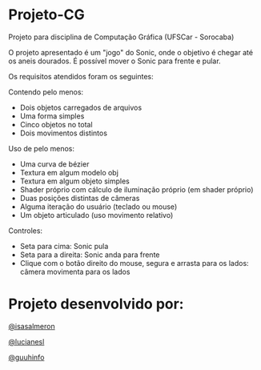 # Projeto-CG
Projeto para disciplina de Computação Gráfica (UFSCar - Sorocaba)

O projeto apresentado é um "jogo" do Sonic, onde o objetivo é chegar até os aneis dourados. É possível mover o Sonic para frente e pular.

Os requisitos atendidos foram os seguintes:

Contendo pelo menos:
- Dois objetos carregados de arquivos
- Uma forma simples
- Cinco objetos no total
- Dois movimentos distintos

Uso de pelo menos:
- Uma curva de bézier
- Textura em algum modelo obj
- Textura em algum objeto simples
- Shader próprio com cálculo de iluminação próprio (em shader próprio)
- Duas posições distintas de câmeras
- Alguma iteração do usuário (teclado ou mouse)
- Um objeto articulado (uso movimento relativo)

Controles:
- Seta para cima: Sonic pula
- Seta para a direita: Sonic anda para frente
- Clique com o botão direito do mouse, segura e arrasta para os lados: câmera movimenta para os lados

# Projeto desenvolvido por:
[@isasalmeron](https://github.com/isasalmeron)

[@lucianesl](https://github.com/lucianesl)

[@guuhinfo](https://github.com/guuhinfo)

